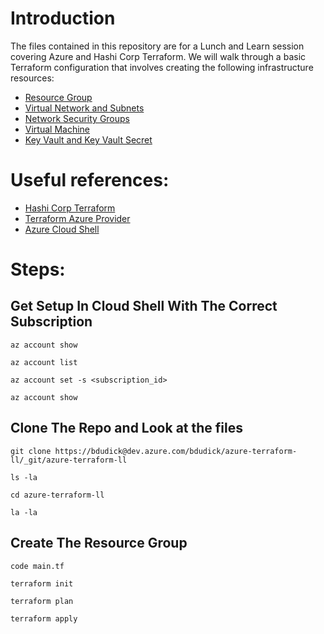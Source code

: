 # Introduction 
The files contained in this repository are for a Lunch and Learn session covering Azure and Hashi Corp Terraform. We will walk through a basic Terraform configuration that involves creating the following infrastructure resources:

- [Resource Group](https://www.terraform.io/docs/providers/azurerm/r/resource_group.html)
- [Virtual Network and Subnets](https://www.terraform.io/docs/providers/azurerm/r/virtual_network.html)
- [Network Security Groups](https://www.terraform.io/docs/providers/azurerm/r/network_security_group.html)
- [Virtual Machine](https://www.terraform.io/docs/providers/azurerm/r/windows_virtual_machine.html)
- [Key Vault and Key Vault Secret](https://www.terraform.io/docs/providers/azurerm/r/key_vault.html)

# Useful references:
- [Hashi Corp Terraform](https://www.hashicorp.com/products/terraform)
- [Terraform Azure Provider](https://www.terraform.io/docs/providers/azurerm/index.html)
- [Azure Cloud Shell](https://azure.microsoft.com/en-us/features/cloud-shell/)

# Steps:

## Get Setup In Cloud Shell With The Correct Subscription

```
az account show

az account list

az account set -s <subscription_id>

az account show
```

## Clone The Repo and Look at the files

```
git clone https://bdudick@dev.azure.com/bdudick/azure-terraform-ll/_git/azure-terraform-ll

ls -la

cd azure-terraform-ll

la -la

```

## Create The Resource Group

```
code main.tf

terraform init

terraform plan

terraform apply
```